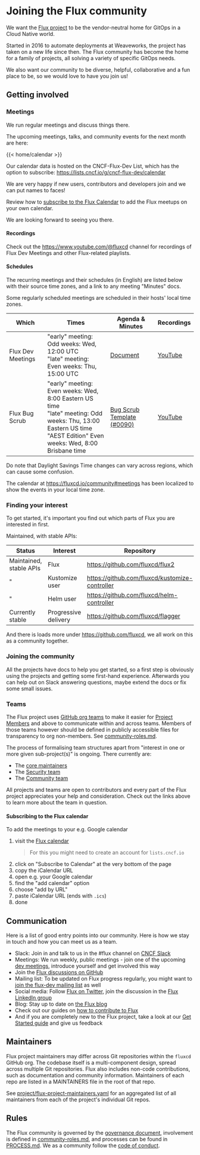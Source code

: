 # Joining the Flux community

We want the [Flux project](https://github.com/fluxcd) to be the vendor-neutral home for GitOps in a Cloud Native world.

Started in 2016 to automate deployments at Weaveworks, the project has taken on a new life since then.
The Flux community has become the home for a family of projects, all solving a variety of specific GitOps needs.

We also want our community to be diverse, helpful, collaborative and a fun place to be, so we would love to have you join us!

## Getting involved

### Meetings

We run regular meetings and discuss things there.

The upcoming meetings, talks, and community events for the next month are here:

{{< home/calendar >}}

Our calendar data is hosted on the CNCF-Flux-Dev List, which has the option to subscribe: <https://lists.cncf.io/g/cncf-flux-dev/calendar>

We are very happy if new users, contributors and developers join and we can put names to faces!

Review how to [subscribe to the Flux Calendar](#subscribing-to-the-flux-calendar) to add the Flux meetups on your own calendar.

We are looking forward to seeing you there.

#### Recordings

Check out the <https://www.youtube.com/@fluxcd> channel for recordings of Flux Dev Meetings and other Flux-related playlists.

#### Schedules

The recurring meetings and their schedules (in English) are listed below with their source time zones, and a link to any meeting "Minutes" docs.

Some regularly scheduled meetings are scheduled in their hosts' local time zones.

| Which | Times | Agenda & Minutes | Recordings |
| ----- | ----- | ---------------- | ---------- |
| Flux Dev Meetings | "early" meeting: Odd weeks: Wed, 12:00 UTC <br/>"late" meeting: Even weeks: Thu, 15:00 UTC | [Document](https://docs.google.com/document/d/167SKpaDUrpiBqNR2lXnQjXyb5Gxq6uB-Fujz7eBQxyw/edit) | [YouTube](https://www.youtube.com/playlist?list=PLwjBY07V76p5mWNgdINjIiuUiItIeLhIN) |
| Flux Bug Scrub | "early" meeting: Even weeks: Wed, 8:00 Eastern US time <br/>"late" meeting: Odd weeks: Thu, 13:00 Eastern US time <br/>"AEST Edition" Even weeks: Wed, 8:00 Brisbane time | [Bug Scrub Template (#0090)](https://docs.google.com/spreadsheets/d/1Hv9BIr0vFAOHscqYzmlKKG1Il18Nw8X_iiDyi0HRgCs/edit#gid=2133538565) | [YouTube](https://www.youtube.com/watch?v=c4unRRJp-o0&list=PLwjBY07V76p6J6z30cBRqS_N0Ka6NhEsY) |

Do note that Daylight Savings Time changes can vary across regions, which can cause some confusion.

The calendar at <https://fluxcd.io/community#meetings> has been localized to show the events in your local time zone.

### Finding your interest

To get started, it's important you find out which parts of Flux you are interested in first.

Maintained, with stable APIs:

| Status | Interest | Repository | Roadmap |
| ------ | -------- | ---------- | ------- |
| Maintained, stable APIs | Flux | <https://github.com/fluxcd/flux2> | <https://fluxcd.io/roadmap> |
| " | Kustomize user | <https://github.com/fluxcd/kustomize-controller> | <https://fluxcd.io/roadmap> |
| " | Helm user | <https://github.com/fluxcd/helm-controller> | <https://fluxcd.io/roadmap> |
| Currently stable | Progressive delivery | <https://github.com/fluxcd/flagger> | <https://github.com/fluxcd/flagger/#roadmap> |

And there is loads more under <https://github.com/fluxcd>, we all work on this as a community together.

### Joining the community

All the projects have docs to help you get started, so a first step is obviously using the projects and getting some first-hand experience.
Afterwards you can help out on Slack answering questions, maybe extend the docs or fix some small issues.

### Teams

The Flux project uses [GitHub org teams](https://docs.github.com/en/organizations) to make it easier for [Project Members](community-roles.md#project-member) and above to communicate within and across teams.
Members of those teams however should be defined in publicly accessible files for transparency to org non-members.
See [community-roles.md](community-roles.md).

The process of formalising team structures apart from "interest in one or more given sub-project(s)" is ongoing.
There currently are:

- The [core maintainers](community-roles.md#core-maintainers)
- The [Security team](https://github.com/fluxcd/.github/blob/main/SECURITY.md#Security-Team)
- The [Community team](COMMUNITY.md)

All projects and teams are open to contributors and every part of the Flux project appreciates your help and consideration.
Check out the links above to learn more about the team in question.

#### Subscribing to the Flux calendar

To add the meetings to your e.g. Google calendar

1. visit the [Flux calendar](https://lists.cncf.io/g/cncf-flux-dev/calendar)
   > For this you might need to create an account for `lists.cncf.io`
1. click on "Subscribe to Calendar" at the very bottom of the page
1. copy the iCalendar URL
1. open e.g. your Google calendar
1. find the "add calendar" option
1. choose "add by URL"
1. paste iCalendar URL (ends with `.ics`)
1. done

## Communication

Here is a list of good entry points into our community. Here is how we stay in touch and how you can meet us as a team.

- Slack: Join in and talk to us in the #flux channel on [CNCF Slack](https://slack.cncf.io/)
- Meetings: We run weekly, public meetings - join one of the upcoming [dev meetings](#meetings), introduce yourself and get involved this way
- Join the [Flux discussions on GitHub](https://github.com/fluxcd/flux2/discussions)
- Mailing list: To be updated on Flux progress regularly, you might want to [join the flux-dev mailing list](https://lists.cncf.io/g/cncf-flux-dev) as well
- Social media: Follow [Flux on Twitter](https://twitter.com/fluxcd), join the discussion in the [Flux LinkedIn group](https://www.linkedin.com/groups/8985374/)
- Blog: Stay up to date on [the Flux blog](https://fluxcd.io/blog/)
- Check out our guides on [how to contribute to Flux](https://fluxcd.io/contributing)
- And if you are completely new to the Flux project, take a look at our [Get Started guide](https://fluxcd.io/flux/get-started/) and give us feedback

## Maintainers

Flux project maintainers may differ across Git repositories within the `fluxcd` GitHub org.
The codebase itself is a multi-component design, spread across multiple Git repositories.
Flux also includes non-code contributions, such as documentation and community information.
Maintainers of each repo are listed in a MAINTAINERS file in the root of that repo.

See [project/flux-project-maintainers.yaml](project/flux-project-maintainers.yaml) for an aggregated list of all maintainers from each of the project's individual Git repos.

## Rules

The Flux community is governed by the [governance document](GOVERNANCE.md), involvement is defined in [community-roles.md](community-roles.md), and processes can be found in [PROCESS.md](PROCESS.md).
We as a community follow the [code of conduct](CODE_OF_CONDUCT.md).
